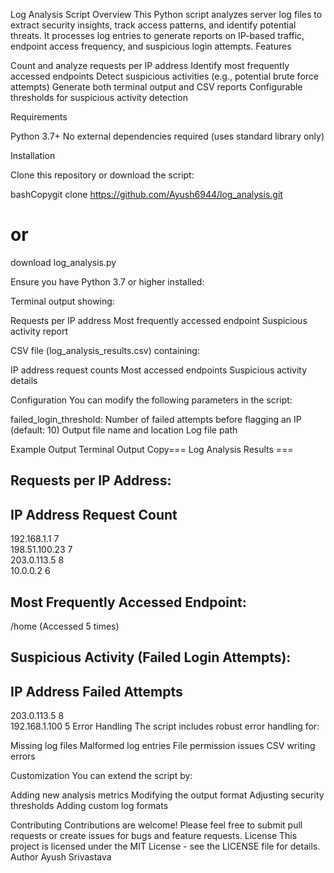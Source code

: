 Log Analysis Script
Overview
This Python script analyzes server log files to extract security insights, track access patterns, and identify potential threats. It processes log entries to generate reports on IP-based traffic, endpoint access frequency, and suspicious login attempts.
Features

Count and analyze requests per IP address
Identify most frequently accessed endpoints
Detect suspicious activities (e.g., potential brute force attempts)
Generate both terminal output and CSV reports
Configurable thresholds for suspicious activity detection

Requirements

Python 3.7+
No external dependencies required (uses standard library only)

Installation

Clone this repository or download the script:

bashCopygit clone <https://github.com/Ayush6944/log_analysis.git>
# or
download log_analysis.py

Ensure you have Python 3.7 or higher installed:


Terminal output showing:

Requests per IP address
Most frequently accessed endpoint
Suspicious activity report


CSV file (log_analysis_results.csv) containing:

IP address request counts
Most accessed endpoints
Suspicious activity details



Configuration
You can modify the following parameters in the script:

failed_login_threshold: Number of failed attempts before flagging an IP (default: 10)
Output file name and location
Log file path

Example Output
Terminal Output
Copy=== Log Analysis Results ===

Requests per IP Address:
----------------------------------------
IP Address           Request Count   
----------------------------------------
192.168.1.1          7              
198.51.100.23        7              
203.0.113.5          8              
10.0.0.2             6              

Most Frequently Accessed Endpoint:
----------------------------------------
/home (Accessed 5 times)

Suspicious Activity (Failed Login Attempts):
----------------------------------------
IP Address           Failed Attempts  
----------------------------------------
203.0.113.5          8              
192.168.1.100        5
Error Handling
The script includes robust error handling for:

Missing log files
Malformed log entries
File permission issues
CSV writing errors

Customization
You can extend the script by:

Adding new analysis metrics
Modifying the output format
Adjusting security thresholds
Adding custom log formats

Contributing
Contributions are welcome! Please feel free to submit pull requests or create issues for bugs and feature requests.
License
This project is licensed under the MIT License - see the LICENSE file for details.
Author
Ayush Srivastava
